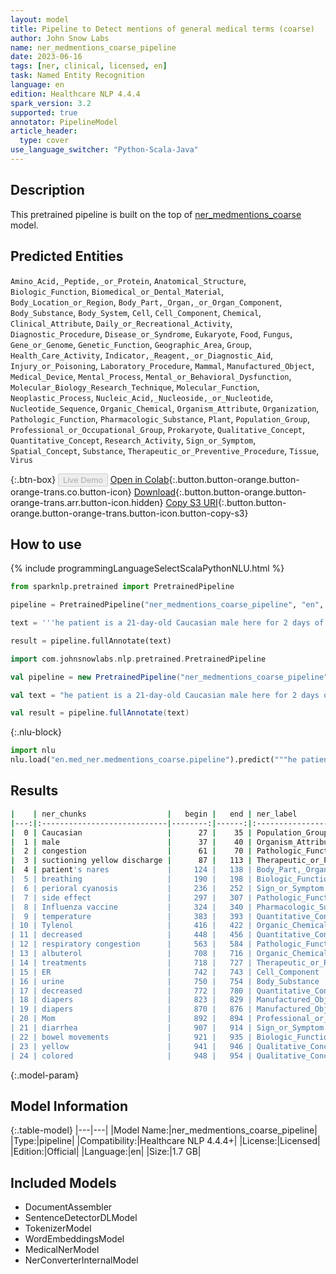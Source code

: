 ```yaml
---
layout: model
title: Pipeline to Detect mentions of general medical terms (coarse)
author: John Snow Labs
name: ner_medmentions_coarse_pipeline
date: 2023-06-16
tags: [ner, clinical, licensed, en]
task: Named Entity Recognition
language: en
edition: Healthcare NLP 4.4.4
spark_version: 3.2
supported: true
annotator: PipelineModel
article_header:
  type: cover
use_language_switcher: "Python-Scala-Java"
---
```


## Description

This pretrained pipeline is built on the top of [ner_medmentions_coarse](https://nlp.johnsnowlabs.com/2021/04/01/ner_medmentions_coarse_en.html) model.

## Predicted Entities

`Amino_Acid,_Peptide,_or_Protein`, `Anatomical_Structure`, `Biologic_Function`, `Biomedical_or_Dental_Material`, `Body_Location_or_Region`, `Body_Part,_Organ,_or_Organ_Component`, `Body_Substance`, `Body_System`, `Cell`, `Cell_Component`, `Chemical`, `Clinical_Attribute`, `Daily_or_Recreational_Activity`, `Diagnostic_Procedure`, `Disease_or_Syndrome`, `Eukaryote`, `Food`, `Fungus`, `Gene_or_Genome`, `Genetic_Function`, `Geographic_Area`, `Group`, `Health_Care_Activity`, `Indicator,_Reagent,_or_Diagnostic_Aid`, `Injury_or_Poisoning`, `Laboratory_Procedure`, `Mammal`, `Manufactured_Object`, `Medical_Device`, `Mental_Process`, `Mental_or_Behavioral_Dysfunction`, `Molecular_Biology_Research_Technique`, `Molecular_Function`, `Neoplastic_Process`, `Nucleic_Acid,_Nucleoside,_or_Nucleotide`, `Nucleotide_Sequence`, `Organic_Chemical`, `Organism_Attribute`, `Organization`, `Pathologic_Function`, `Pharmacologic_Substance`, `Plant`, `Population_Group`, `Professional_or_Occupational_Group`, `Prokaryote`, `Qualitative_Concept`, `Quantitative_Concept`, `Research_Activity`, `Sign_or_Symptom`, `Spatial_Concept`, `Substance`, `Therapeutic_or_Preventive_Procedure`, `Tissue`, `Virus`



{:.btn-box}
<button class="button button-orange" disabled>Live Demo</button>
[Open in Colab](https://colab.research.google.com/github/JohnSnowLabs/spark-nlp-workshop/blob/master/healthcare-nlp/07.0.Pretrained_Clinical_Pipelines.ipynb){:.button.button-orange.button-orange-trans.co.button-icon}
[Download](https://s3.amazonaws.com/auxdata.johnsnowlabs.com/clinical/models/ner_medmentions_coarse_pipeline_en_4.4.4_3.2_1686951503135.zip){:.button.button-orange.button-orange-trans.arr.button-icon.hidden}
[Copy S3 URI](s3://auxdata.johnsnowlabs.com/clinical/models/ner_medmentions_coarse_pipeline_en_4.4.4_3.2_1686951503135.zip){:.button.button-orange.button-orange-trans.button-icon.button-copy-s3}

## How to use

<div class="tabs-box" markdown="1">
{% include programmingLanguageSelectScalaPythonNLU.html %}

```python
from sparknlp.pretrained import PretrainedPipeline

pipeline = PretrainedPipeline("ner_medmentions_coarse_pipeline", "en", "clinical/models")

text = '''he patient is a 21-day-old Caucasian male here for 2 days of congestion - mom has been suctioning yellow discharge from the patient's nares, plus she has noticed some mild problems with his breathing while feeding (but negative for any perioral cyanosis or retractions). Additionally, there is no side effect observed after Influenza vaccine. One day ago, mom also noticed a tactile temperature and gave the patient Tylenol. Baby also has had some decreased p.o. intake. His normal breast-feeding is down from 20 minutes q.2h. to 5 to 10 minutes secondary to his respiratory congestion. He sleeps well, but has been more tired and has been fussy over the past 2 days. The parents noticed no improvement with albuterol treatments given in the ER. His urine output has also decreased; normally he has 8 to 10 wet and 5 dirty diapers per 24 hours, now he has down to 4 wet diapers per 24 hours. Mom denies any diarrhea. His bowel movements are yellow colored and soft in nature.'''

result = pipeline.fullAnnotate(text)
```
```scala
import com.johnsnowlabs.nlp.pretrained.PretrainedPipeline

val pipeline = new PretrainedPipeline("ner_medmentions_coarse_pipeline", "en", "clinical/models")

val text = "he patient is a 21-day-old Caucasian male here for 2 days of congestion - mom has been suctioning yellow discharge from the patient's nares, plus she has noticed some mild problems with his breathing while feeding (but negative for any perioral cyanosis or retractions). Additionally, there is no side effect observed after Influenza vaccine. One day ago, mom also noticed a tactile temperature and gave the patient Tylenol. Baby also has had some decreased p.o. intake. His normal breast-feeding is down from 20 minutes q.2h. to 5 to 10 minutes secondary to his respiratory congestion. He sleeps well, but has been more tired and has been fussy over the past 2 days. The parents noticed no improvement with albuterol treatments given in the ER. His urine output has also decreased; normally he has 8 to 10 wet and 5 dirty diapers per 24 hours, now he has down to 4 wet diapers per 24 hours. Mom denies any diarrhea. His bowel movements are yellow colored and soft in nature."

val result = pipeline.fullAnnotate(text)
```


{:.nlu-block}
```python
import nlu
nlu.load("en.med_ner.medmentions_coarse.pipeline").predict("""he patient is a 21-day-old Caucasian male here for 2 days of congestion - mom has been suctioning yellow discharge from the patient's nares, plus she has noticed some mild problems with his breathing while feeding (but negative for any perioral cyanosis or retractions). Additionally, there is no side effect observed after Influenza vaccine. One day ago, mom also noticed a tactile temperature and gave the patient Tylenol. Baby also has had some decreased p.o. intake. His normal breast-feeding is down from 20 minutes q.2h. to 5 to 10 minutes secondary to his respiratory congestion. He sleeps well, but has been more tired and has been fussy over the past 2 days. The parents noticed no improvement with albuterol treatments given in the ER. His urine output has also decreased; normally he has 8 to 10 wet and 5 dirty diapers per 24 hours, now he has down to 4 wet diapers per 24 hours. Mom denies any diarrhea. His bowel movements are yellow colored and soft in nature.""")
```

</div>

## Results

```bash
|    | ner_chunks                  |   begin |   end | ner_label                            |   confidence |
|---:|:----------------------------|--------:|------:|:-------------------------------------|-------------:|
|  0 | Caucasian                   |      27 |    35 | Population_Group                     |     0.8439   |
|  1 | male                        |      37 |    40 | Organism_Attribute                   |     0.6712   |
|  2 | congestion                  |      61 |    70 | Pathologic_Function                  |     0.4102   |
|  3 | suctioning yellow discharge |      87 |   113 | Therapeutic_or_Preventive_Procedure  |     0.278767 |
|  4 | patient's nares             |     124 |   138 | Body_Part,_Organ,_or_Organ_Component |     0.4463   |
|  5 | breathing                   |     190 |   198 | Biologic_Function                    |     0.7258   |
|  6 | perioral cyanosis           |     236 |   252 | Sign_or_Symptom                      |     0.43535  |
|  7 | side effect                 |     297 |   307 | Pathologic_Function                  |     0.35505  |
|  8 | Influenza vaccine           |     324 |   340 | Pharmacologic_Substance              |     0.7951   |
|  9 | temperature                 |     383 |   393 | Quantitative_Concept                 |     0.2589   |
| 10 | Tylenol                     |     416 |   422 | Organic_Chemical                     |     0.5546   |
| 11 | decreased                   |     448 |   456 | Quantitative_Concept                 |     0.9368   |
| 12 | respiratory congestion      |     563 |   584 | Pathologic_Function                  |     0.38635  |
| 13 | albuterol                   |     708 |   716 | Organic_Chemical                     |     0.4335   |
| 14 | treatments                  |     718 |   727 | Therapeutic_or_Preventive_Procedure  |     0.4567   |
| 15 | ER                          |     742 |   743 | Cell_Component                       |     0.3185   |
| 16 | urine                       |     750 |   754 | Body_Substance                       |     0.9088   |
| 17 | decreased                   |     772 |   780 | Quantitative_Concept                 |     0.9341   |
| 18 | diapers                     |     823 |   829 | Manufactured_Object                  |     0.296    |
| 19 | diapers                     |     870 |   876 | Manufactured_Object                  |     0.175    |
| 20 | Mom                         |     892 |   894 | Professional_or_Occupational_Group   |     0.8055   |
| 21 | diarrhea                    |     907 |   914 | Sign_or_Symptom                      |     0.8549   |
| 22 | bowel movements             |     921 |   935 | Biologic_Function                    |     0.29385  |
| 23 | yellow                      |     941 |   946 | Qualitative_Concept                  |     0.742    |
| 24 | colored                     |     948 |   954 | Qualitative_Concept                  |     0.275    |
```

{:.model-param}
## Model Information

{:.table-model}
|---|---|
|Model Name:|ner_medmentions_coarse_pipeline|
|Type:|pipeline|
|Compatibility:|Healthcare NLP 4.4.4+|
|License:|Licensed|
|Edition:|Official|
|Language:|en|
|Size:|1.7 GB|

## Included Models

- DocumentAssembler
- SentenceDetectorDLModel
- TokenizerModel
- WordEmbeddingsModel
- MedicalNerModel
- NerConverterInternalModel